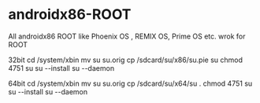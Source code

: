 # androidx86-ROOT
All androidx86 ROOT
like  Phoenix OS , REMIX OS, Prime OS etc.
wrok for ROOT


32bit
cd /system/xbin
mv su su.orig
cp /sdcard/su/x86/su.pie su
chmod 4751 su
su --install
su --daemon

64bit
cd /system/xbin
mv su su.orig
cp /sdcard/su/x64/su .
chmod 4751 su
su --install
su --daemon
